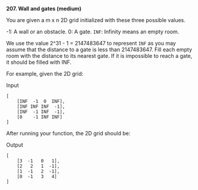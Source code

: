 <!-- https://leetcode.com/problems/course-schedule/ -->

**207. Wall and gates (medium)**

You are given a m x n 2D grid initialized with these three possible values.

-1: A wall or an obstacle.
0: A gate.
`INF`: Infinity means an empty room.

We use the value 2^31 - 1 = 2147483647 to represent `INF` as you may assume that the distance to a gate is less than 2147483647. Fill each empty room with the distance to its nearest gate. If it is impossible to reach a gate, it should be filled with INF.

For example, given the 2D grid:

Input

```
[
    [INF  -1  0  INF],
    [INF INF INF  -1],
    [INF  -1 INF  -1],
    [0    -1 INF INF]
]
```

After running your function, the 2D grid should be:

Output

```
[
    [3  -1   0   1],
    [2   2   1  -1],
    [1  -1   2  -1],
    [0  -1   3   4]
]
```
